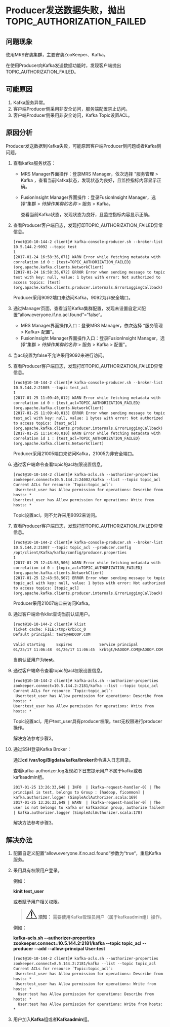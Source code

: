 # Producer发送数据失败，抛出TOPIC\_AUTHORIZATION\_FAILED<a name="mrs_03_0061"></a>

## 问题现象<a name="zh-cn_topic_0167276234_s8c5a413588744f3ea1320d012fdb73cb"></a>

使用MRS安装集群，主要安装ZooKeeper、Kafka。

在使用Producer向Kafka发送数据功能时，发现客户端抛出TOPIC\_AUTHORIZATION\_FAILED。

## 可能原因<a name="zh-cn_topic_0167276234_s32d34cd2ed084d9dbf63d1ca6576eea0"></a>

1.  Kafka服务异常。
2.  客户端Producer侧采用非安全访问，服务端配置禁止访问。
3.  客户端Producer侧采用非安全访问，Kafka Topic设置ACL。

## 原因分析<a name="zh-cn_topic_0167276234_section7028627115832"></a>

Producer发送数据到Kafka失败，可能原因客户端Producer侧问题或者Kafka侧问题。

1.  查看kafka服务状态：
    -   MRS Manager界面操作：登录MRS Manager，依次选择 "服务管理 \> Kafka ，查看当前Kafka状态，发现状态为良好，且监控指标内容显示正确。
    -   FusionInsight Manager界面操作：登录FusionInsight Manager，选择“集群 \>  _待操作集群的名称_  \> 服务 \> Kafka，

        查看当前Kafka状态，发现状态为良好，且监控指标内容显示正确。

2.  查看Producer客户端日志，发现打印TOPIC\_AUTHORIZATION\_FAILED异常信息。

    ```
    [root@10-10-144-2 client]# kafka-console-producer.sh --broker-list 10.5.144.2:9092 --topic test
    1
    [2017-01-24 16:58:36,671] WARN Error while fetching metadata with correlation id 0 : {test=TOPIC_AUTHORIZATION_FAILED} (org.apache.kafka.clients.NetworkClient)
    [2017-01-24 16:58:36,672] ERROR Error when sending message to topic test with key: null, value: 1 bytes with error: Not authorized to access topics: [test] (org.apache.kafka.clients.producer.internals.ErrorLoggingCallback)
    ```

    Producer采用9092端口来访问Kafka，9092为非安全端口。

3.  通过Manager页面，查看当前Kafka集群配置，发现未设置自定义配置“allow.everyone.if.no.acl.found“=“false“。
    -   MRS Manager界面操作入口：登录MRS Manager，依次选择 “服务管理 \> Kafka\> 配置”。
    -   FusionInsight Manager界面操作入口：登录FusionInsight Manager，选择“集群 \>  _待操作集群的名称_  \> 服务 \> Kafka \> 配置"。

4.  当acl设置为false不允许采用9092来进行访问。
5.  查看Producer客户端日志，发现打印TOPIC\_AUTHORIZATION\_FAILED异常信息。

    ```
    [root@10-10-144-2 client]# kafka-console-producer.sh --broker-list 10.5.144.2:21005 --topic test_acl
    1
    [2017-01-25 11:09:40,012] WARN Error while fetching metadata with correlation id 0 : {test_acl=TOPIC_AUTHORIZATION_FAILED} (org.apache.kafka.clients.NetworkClient)
    [2017-01-25 11:09:40,013] ERROR Error when sending message to topic test_acl with key: null, value: 1 bytes with error: Not authorized to access topics: [test_acl] (org.apache.kafka.clients.producer.internals.ErrorLoggingCallback)
    [2017-01-25 11:14:40,010] WARN Error while fetching metadata with correlation id 1 : {test_acl=TOPIC_AUTHORIZATION_FAILED} (org.apache.kafka.clients.NetworkClient)
    ```

    Producer采用21005端口来访问Kafka，21005为非安全端口。

6.  通过客户端命令查看topic的acl权限设置信息。

    ```
    [root@10-10-144-2 client]# kafka-acls.sh --authorizer-properties zookeeper.connect=10.5.144.2:24002/kafka --list --topic topic_acl
    Current ACLs for resource `Topic:topic_acl`: 
     User:test_user has Allow permission for operations: Describe from hosts: *
    User:test_user has Allow permission for operations: Write from hosts: * 
    ```

    Topic设置acl，则不允许采用9092来访问。

7.  查看Producer客户端日志，发现打印TOPIC\_AUTHORIZATION\_FAILED异常信息。

    ```
    [root@10-10-144-2 client]# kafka-console-producer.sh --broker-list 10.5.144.2:21007 --topic topic_acl --producer.config /opt/client/Kafka/kafka/config/producer.properties
    1
    [2017-01-25 12:43:58,506] WARN Error while fetching metadata with correlation id 0 : {topic_acl=TOPIC_AUTHORIZATION_FAILED} (org.apache.kafka.clients.NetworkClient)
    [2017-01-25 12:43:58,507] ERROR Error when sending message to topic topic_acl with key: null, value: 1 bytes with error: Not authorized to access topics: [topic_acl] (org.apache.kafka.clients.producer.internals.ErrorLoggingCallback)
    ```

    Producer采用21007端口来访问Kafka。

8.  通过客户端命令klist查询当前认证用户。

    ```
    [root@10-10-144-2 client]# klist
    Ticket cache: FILE:/tmp/krb5cc_0
    Default principal: test@HADOOP.COM
    
    Valid starting     Expires            Service principal
    01/25/17 11:06:48  01/26/17 11:06:45  krbtgt/HADOOP.COM@HADOOP.COM
    ```

    当前认证用户为**test**。

9.  通过客户端命令查看topic的acl权限设置信息。

    ```
    [root@10-10-144-2 client]# kafka-acls.sh --authorizer-properties zookeeper.connect=10.5.144.2:2181/kafka --list --topic topic_acl
    Current ACLs for resource `Topic:topic_acl`: 
     User:test_user has Allow permission for operations: Describe from hosts: *
    User:test_user has Allow permission for operations: Write from hosts: * 
    ```

    Topic设置acl，用户test\_user具有producer权限。test无权限进行producer操作。

    解决方法参考步骤2。

10. 通过SSH登录Kafka Broker：

    通过**cd /var/log/Bigdata/kafka/broker**命令进入日志目录。

    查看kafka-authorizer.log发现如下日志提示用户不属于kafka或者kafkaadmin组。

    ```
    2017-01-25 13:26:33,648 | INFO  | [kafka-request-handler-0] | The principal is test, belongs to Group : [hadoop, ficommon] | kafka.authorizer.logger (SimpleAclAuthorizer.scala:169)
    2017-01-25 13:26:33,648 | WARN  | [kafka-request-handler-0] | The user is not belongs to kafka or kafkaadmin group, authorize failed! | kafka.authorizer.logger (SimpleAclAuthorizer.scala:170)
    ```

    解决方法参考步骤3。


## 解决办法<a name="zh-cn_topic_0167276234_s2d3c010d3bc0406fa3f531ccd76c297f"></a>

1.  配置自定义配置“allow.everyone.if.no.acl.found“参数为“true“，重启Kafka服务。
2.  采用具有权限用户登录。

    例如：

    **kinit test\_user**

    或者赋予用户相关权限。

    >![](public_sys-resources/icon-notice.gif) **须知：** 
    >需要使用Kafka管理员用户（属于kafkaadmin组）操作。

    例如：

    **kafka-acls.sh --authorizer-properties zookeeper.connect=10.5.144.2:2181/kafka  --topic topic\_acl --producer --add --allow-principal User:test**

    ```
    [root@10-10-144-2 client]# kafka-acls.sh --authorizer-properties zookeeper.connect=8.5.144.2:2181/kafka --list --topic topic_acl
    Current ACLs for resource `Topic:topic_acl`: 
     User:test_user has Allow permission for operations: Describe from hosts: *
     User:test_user has Allow permission for operations: Write from hosts: *
      User:test has Allow permission for operations: Describe from hosts: *
      User:test has Allow permission for operations: Write from hosts: *
    ```

3.  用户加入**Kafka**组或者**Kafkaadmin**组。

